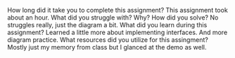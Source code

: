 ﻿How long did it take you to complete this assignment?
This assignment took about an hour.
What did you struggle with? Why? How did you solve?
No struggles really, just the diagram a bit.
What did you learn during this assignment?
Learned a little more about implementing interfaces.  And more diagram practice.
What resources did you utilize for this assingment?
Mostly just my memory from class but I glanced at the demo as well.